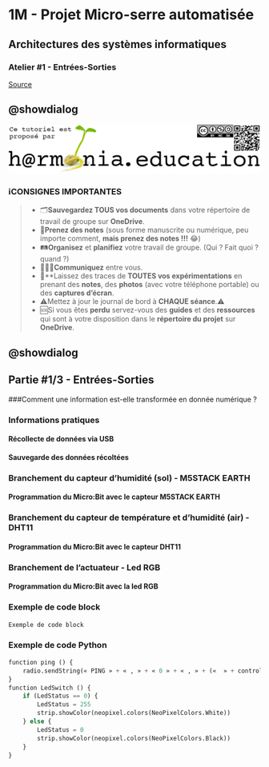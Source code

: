 # 1M - Projet Micro-serre automatisée
## Architectures des systèmes informatiques
### Atelier #1 - Entrées-Sorties
[Source](https://github.com/ph3n4t3s/1m1-archsys/blob/master/1m1-ArchSys)

## @showdialog

![Logo H@rmonia](https://github.com/ph3n4t3s/1m1-archsys/blob/master/img/Harmonia_v4.jpg)

### ℹ️CONSIGNES IMPORTANTES
> - 🗂️**Sauvegardez TOUS vos documents**  dans votre répertoire de travail de groupe sur **OneDrive**.
> - 📝**Prenez des notes** (sous forme manuscrite ou numérique, peu importe comment, **mais prenez des notes !!!** 😂)
> - 🛤️**Organisez** et  **planifiez** votre travail de groupe. (Qui ? Fait quoi ? quand ?) 
> - 🧑‍🧑‍🧒**Communiquez** entre vous.
> - 🧭**Laissez des traces de **TOUTES vos expérimentations** en prenant des **notes**, des **photos** (avec votre téléphone portable) ou des **captures d’écran**.
> - ⚠️Mettez à jour le journal de bord à **CHAQUE séance**.⚠️
> - 🆘Si vous êtes **perdu** servez-vous des **guides** et des **ressources** qui sont à votre disposition dans le **répertoire du projet** sur **OneDrive**.


## @showdialog

## Partie #1/3 - Entrées-Sorties
###Comment une information est-elle transformée en donnée numérique ?

### Informations pratiques

#### Récollecte de données via USB

#### Sauvegarde des données récoltées

### Branchement du capteur d’humidité (sol) - M5STACK EARTH

#### Programmation du Micro:Bit avec le capteur M5STACK EARTH

### Branchement du capteur de température et d’humidité (air) - DHT11

#### Programmation du Micro:Bit avec le capteur DHT11

### Branchement de l’actuateur - Led RGB

#### Programmation du Micro:Bit avec la led RGB



### Exemple de code block
```blocks
Exemple de code block
```

### Exemple de code Python
```python
function ping () {
    radio.sendString(« PING » + « , » + « 0 » + « , » + («  » + control.deviceSerialNumber()))
}
function LedSwitch () {
    if (LedStatus == 0) {
        LedStatus = 255
        strip.showColor(neopixel.colors(NeoPixelColors.White))
    } else {
        LedStatus = 0
        strip.showColor(neopixel.colors(NeoPixelColors.Black))
    }
}
```
